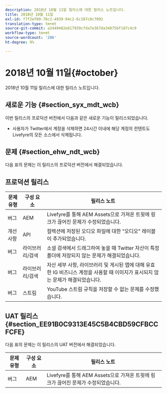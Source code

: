 ```yaml
---
description: 2018년 10월 11일 릴리스에 대한 릴리스 노트입니다.
title: 2018년 10월 11일
exl-id: f7f2ef09-78c2-4939-94c2-6c187c0c7092
translation-type: tm+mt
source-git-commit: a2449482e617939cfda7e367da34875bf187c4c9
workflow-type: tm+mt
source-wordcount: '206'
ht-degree: 9%

---
```


# 2018년 10월 11일{#october}

2018년 10월 11일 릴리스에 대한 릴리스 노트입니다.

## 새로운 기능 {#section_syx_mdt_wcb}

이번 릴리스의 프로덕션 버전에서 다음과 같은 새로운 기능이 릴리스되었습니다.

* 사용자가 Twitter에서 계정을 삭제하면 24시간 이내에 해당 계정의 컨텐트도 Livefyre의 모든 소스에서 삭제됩니다.

## 문제 {#section_ehw_ndt_wcb}

다음 표의 문제는 이 릴리스의 프로덕션 버전에서 해결되었습니다.

## 프로덕션 릴리스

| **문제 유형** | **구성 요소** | **릴리스 노트** |
|---|---|---|
| 버그 | AEM | Livefyre를 통해 AEM Assets으로 가져온 트윗에 링크가 끊어진 문제가 수정되었습니다. |
| 개선 사항 | API | 컬렉션에 저장된 오디오 파일에 대한 &quot;오디오&quot; 레이블이 추가되었습니다. |
| 버그 | 라이브러리/검색 | 소셜 검색에서 드래그하여 놓을 때 Twitter 자산이 특정 폴더에 저장되지 않는 문제가 해결되었습니다. |
| 버그 | 라이브러리/검색 | 자산 세부 사항, 라이브러리 및 게시된 앱에 대해 유효한 IG 비즈니스 계정을 사용할 때 이미지가 표시되지 않는 문제가 해결되었습니다. |
| 버그 | 스트림 | YouTube 스트림 규칙을 저장할 수 없는 문제를 수정했습니다. |

## UAT 릴리스 {#section_EE91B0C9313E45C5B4CBD59CFBCCFCFE}

다음 표의 문제는 이 릴리스의 UAT 버전에서 해결되었습니다.

| **문제 유형** | **구성 요소** | **릴리스 노트** |
|---|---|---|
| 버그 | AEM | Livefyre를 통해 AEM Assets으로 가져온 트윗에 링크가 끊어진 문제가 수정되었습니다. |
